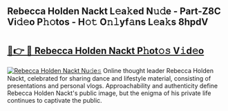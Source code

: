 ## Rebecca Holden Nackt L𝚎a𝚔ed N𝚞𝚍e - Part-Z8C Vi𝚍𝚎o P𝚑𝚘tos - H𝚘𝚝 O𝚗𝚕yf𝚊ns L𝚎a𝚔s 8hpdV

# <h2><a href="http://kff5d5g.oniu.top/?m=Rebecca+Holden+Nackt">🔗👉 🔴 Rebecca Holden Nackt P𝚑ot𝚘𝚜 V𝚒d𝚎o</a></h2>

[![Rebecca Holden Nackt Nu𝚍e𝚜](https://i.imgur.com/0qMVB7G.gif)](http://kff5d5g.oniu.top/?m=Rebecca+Holden+Nackt)
Online thought leader Rebecca Holden Nackt, celebrated for sharing dance and lifestyle material, consisting of presentations and personal vlogs. Approachability and authenticity define Rebecca Holden Nackt's public image, but the enigma of his private life continues to captivate the public.  
